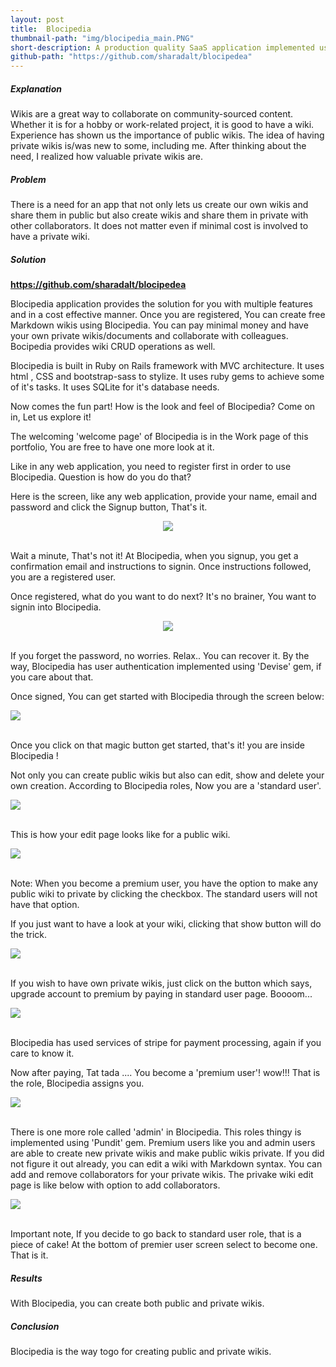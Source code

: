 ```yaml
---
layout: post
title:  Blocipedia
thumbnail-path: "img/blocipedia_main.PNG"
short-description: A production quality SaaS application implemented using Ruby on Rails that allows users to create their own wikis.
github-path: "https://github.com/sharadalt/blocipedea"
---
```

##### Explanation

Wikis are a great way to collaborate on community-sourced content. Whether it is for a hobby or work-related project, it is good to have a wiki. Experience has shown us the importance of public wikis. The idea of having private wikis is/was new to some, including me. After thinking about the need, I realized how valuable private wikis are. 

##### Problem

There is a need for an app that not only lets us create our own wikis and share them in public but also create wikis and share them in private with other collaborators. It does not matter even if  minimal cost is involved to have a private wiki. 

##### Solution

<a href="https://github.com/sharadalt/blocipedea" style="font-family:Times New Roman;"><strong>https://github.com/sharadalt/blocipedea</strong></a>
<br>

Blocipedia application provides the solution for you with multiple features and in a cost effective manner. Once you are registered, You can create free Markdown wikis using Blocipedia. You can pay minimal money and have your own private wikis/documents and collaborate with colleagues. Bocipedia provides wiki CRUD operations as well. 

Blocipedia is built in Ruby on Rails framework with MVC architecture. It uses html , CSS and bootstrap-sass to stylize. It uses ruby gems to achieve some of it's tasks. It uses SQLite for it's database needs.

Now comes the fun part! How is the look and feel of Blocipedia? Come on in, Let us explore it!

The welcoming 'welcome page' of Blocipedia is in the Work page of this portfolio,
You are free to have one more look at it.

Like in any web application, you need to register first in order to use Blocipedia. Question is how do you do that?

Here is the screen, like any web application, provide your name, email and password and click the Signup button, That's it.

<div class="boxed" style="width:100%;text-align: center;">
    <img src="/img/blocipedia_signup.PNG"/>
</div>
<br />

Wait a minute, That's not it!
At Blocipedia, when you signup, you get a confirmation email and instructions to signin.
Once instructions followed, you are a registered user.

Once registered, what do you want to do next? It's no brainer, You want to signin into Blocipedia.

<div class="boxed" style="width: 100%;text-align: center;">
    <img src="/img/blocipedia_signin.PNG"/>
</div>
<br />

If you forget the password, no worries. Relax.. You can recover it.
By the way, Blocipedia has user authentication implemented using 'Devise' gem, if you care about that. 

Once signed, You can get started with Blocipedia through the screen below:

<div class="boxed" style="width: 100%;text-align: left;">
    <img src="/img/blocipedia_getting_started.PNG"/>
</div>
<br />


Once you click on that magic button get started, that's it! you are inside  Blocipedia ! 

Not only you can create public wikis but also can edit, show and delete your own creation. According to Blocipedia roles, Now you are a 'standard user'.

<div class="boxed" style="width: 100%; text-align: left;">
    <img src="/img/blocipedia_standard_user.PNG"/>
</div>
<br />

This is how your edit page looks like for a public wiki.

<div class="boxed" style="width: 100%;text-align: left;">
    <img src="/img/blocipedia_edit_public_wiki.PNG"/>
</div>
<br />

Note: When you become a premium user, you have the option to make any public wiki to private by clicking the checkbox. The standard users will not have that option.

If you just want to have a look at your wiki, clicking that show button will do the trick.

<div class="boxed" style="width: 100%;text-align:left ;">
    <img src="/img/blocipedia_wiki_show.PNG"/>
</div>
<br />

If you wish to have own private wikis, just click on the button which says, upgrade account to premium by paying in standard user page. Boooom...

<div class="boxed" style="width: 100%;text-align: left;">
    <img src="/img/blocipedia_payment.PNG"/>
</div>
<br />

Blocipedia has used services of stripe for payment processing, again if you care to know it.

Now after paying, Tat tada .... You become a 'premium user'! wow!!! That is the role, Blocipedia assigns you.

<div class="boxed" style="width: 100%;text-align: left;">
    <img src="/img/blocipedia_premium_user.PNG"/>
</div>
<br />

There is one more role called 'admin' in Blocipedia. This roles thingy is implemented using 'Pundit' gem.
Premium users like you and admin users are able to create new private wikis and make public wikis private. If you did not figure it out already, you can edit a wiki with Markdown syntax. You can add and remove collaborators for your private wikis. The privake wiki edit page is like below with option to add collaborators.

<div class="boxed" style="width: 100%;text-align: left;">
    <img src="/img/blocipedia_edit_private_wiki.PNG"/>
</div>
<br />

Important note, If you decide to go back to standard user role, that is a piece of cake!  At the bottom of premier user screen select to become one. That is it.

##### Results
With Blocipedia, you can create both public and private wikis.

##### Conclusion
Blocipedia is the way togo for creating public and private wikis.

